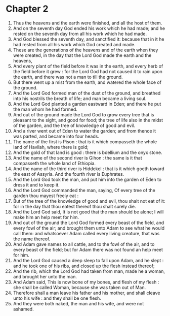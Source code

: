 # Chapter 2

1. Thus the heavens and the earth were finished, and all the host of them.
2. And on the seventh day God ended his work which he had made; and he rested on the seventh day from all his work which he had made.
3. And God blessed the seventh day, and sanctified it: because that in it he had rested from all his work which God created and made.
4. These are the generations of the heavens and of the earth when they were created, in the day that the Lord God made the earth and the heavens,
5. And every plant of the field before it was in the earth, and every herb of the field before it grew : for the Lord God had not caused it to rain upon the earth, and there was not a man to till the ground.
6. But there went up a mist from the earth, and watered the whole face of the ground.
7. And the Lord God formed man of the dust of the ground, and breathed into his nostrils the breath of life; and man became a living soul.
8. And the Lord God planted a garden eastward in Eden; and there he put the man whom he had formed.
9. And out of the ground made the Lord God to grow every tree that is pleasant to the sight, and good for food; the tree of life also in the midst of the garden, and the tree of knowledge of good and evil.
10. And a river went out of Eden to water the garden; and from thence it was parted, and became into four heads.
11. The name of the first is Pison : that is it which compasseth the whole land of Havilah, where there is gold;
12. And the gold of that land is good : there is bdellium and the onyx stone.
13. And the name of the second river is Gihon : the same is it that compasseth the whole land of Ethiopia.
14. And the name of the third river is Hiddekel : that is it which goeth toward the east of Assyria. And the fourth river is Euphrates.
15. And the Lord God took the man, and put him into the garden of Eden to dress it and to keep it.
16. And the Lord God commanded the man, saying, Of every tree of the garden thou mayest freely eat :
17. But of the tree of the knowledge of good and evil, thou shalt not eat of it: for in the day that thou eatest thereof thou shalt surely die.
18. And the Lord God said, It is not good that the man should be alone; I will make him an help meet for him.
19. And out of the ground the Lord God formed every beast of the field, and every fowl of the air; and brought them unto Adam to see what he would call them: and whatsoever Adam called every living creature, that was the name thereof.
20. And Adam gave names to all cattle, and to the fowl of the air, and to every beast of the field; but for Adam there was not found an help meet for him.
21. And the Lord God caused a deep sleep to fall upon Adam, and he slept : and he took one of his ribs, and closed up the flesh instead thereof;
22. And the rib, which the Lord God had taken from man, made he a woman, and brought her unto the man.
23. And Adam said, This is now bone of my bones, and flesh of my flesh : she shall be called Woman, because she was taken out of Man.
24. Therefore shall a man leave his father and his mother, and shall cleave unto his wife : and they shall be one flesh.
25. And they were both naked, the man and his wife, and were not ashamed.

